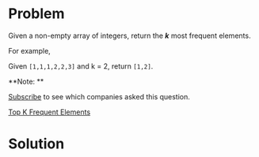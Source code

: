 
# Problem

Given a non-empty array of integers, return the **_k_** most frequent
elements.

For example,

Given `[1,1,1,2,2,3]` and k = 2, return `[1,2]`.

**Note: **  

[Subscribe](/subscribe/) to see which companies asked this question.



[Top K Frequent Elements](https://leetcode.com/problems/top-k-frequent-elements)

# Solution



